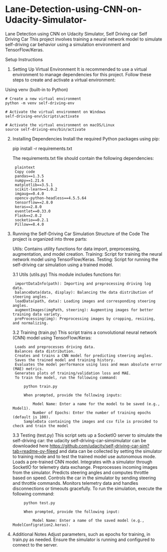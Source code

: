 # Lane-Detection-using-CNN-on-Udacity-Simulator-
Lane Detection using CNN on Udacity Simulator, Self Driving car
Self Driving Car
This project involves training a neural network model to simulate self-driving car behavior using a simulation environment and TensorFlow/Keras.

Setup Instructions
1. Setting Up Virtual Environment
It is recommended to use a virtual environment to manage dependencies for this project. Follow these steps to create and activate a virtual environment:

Using venv (built-in to Python)

	# Create a new virtual environment
	python -m venv self-driving-env

	# Activate the virtual environment on Windows
	self-driving-env\Scripts\activate

	# Activate the virtual environment on macOS/Linux
	source self-driving-env/bin/activate
	
2. Installing Dependencies
Install the required Python packages using pip:

	pip install -r requirements.txt
	
	The requirements.txt file should contain the following dependencies:

		plaintext
		Copy code
		pandas==1.3.5
		numpy==1.21.6
		matplotlib==3.5.1
		scikit-learn==1.0.2
		imgaug==0.4.0
		opencv-python-headless==4.5.5.64
		tensorflow==2.8.0
		keras==2.8.0
		eventlet==0.33.0
		Flask==2.0.2
		socketio==0.2.1
		Pillow==8.4.0
		
3. Running the Self-Driving Car Simulation
Structure of the Code
The project is organized into three parts:

	Utils: Contains utility functions for data import, preprocessing, augmentation, and model creation.
	Training: Script for training the neural network model using TensorFlow/Keras.
	Testing: Script for running the self-driving car simulation using a trained model.
		
	3.1 Utils (utils.py)
		This module includes functions for:

		importDataInfo(path): Importing and preprocessing driving log data.
		balanceData(data, display): Balancing the data distribution of steering angles.
		loadData(path, data): Loading images and corresponding steering angles.
		augmentImages(imgPath, steering): Augmenting images for better training data variety.
		preProcessing(img): Preprocessing images by cropping, resizing, and normalizing.
		
	3.2 Training (train.py)
		This script trains a convolutional neural network (CNN) model using TensorFlow/Keras:

		Loads and preprocesses driving data.
		Balances data distribution.
		Creates and trains a CNN model for predicting steering angles.
		Saves the trained model and training history.
		Evaluates the model performance using loss and mean absolute error (MAE) metrics.
		Generates plots of training/validation loss and MAE.
		To train the model, run the following command:

			python train.py
			
			When prompted, provide the following inputs:

				Model Name: Enter a name for the model to be saved (e.g., Model1).
				Number of Epochs: Enter the number of training epochs (default is 100).
			SampleData containing the images and csv file is provided to check and train the model
	3.3 Testing (test.py)
		This script sets up a SocketIO server to simulate the self-driving car:
		the udacity self-driving-car-simsimulator can be downloaded here 
		https://github.com/udacity/self-driving-car-sim?tab=readme-ov-fileed
		and data can be collected by setting the simulator to training mode and to test the trained model
		use autonomous mode.
		Loads a pre-trained CNN model.
		Integrates with a simulator through SocketIO for telemetry data exchange.
		Preprocesses incoming images from the simulator.
		Predicts steering angles and computes throttle based on speed.
		Controls the car in the simulator by sending steering and throttle commands.
		Monitors telemetry data and handles disconnections or timeouts gracefully.
		To run the simulation, execute the following command:

			python test.py
			
			When prompted, provide the following input:
			
				Model Name: Enter a name of the saved model (e.g., ModelConfigration2.keras).
		
4. Additional Notes
Adjust parameters, such as epochs for training, in train.py as needed.
Ensure the simulator is running and configured to connect to the server.
